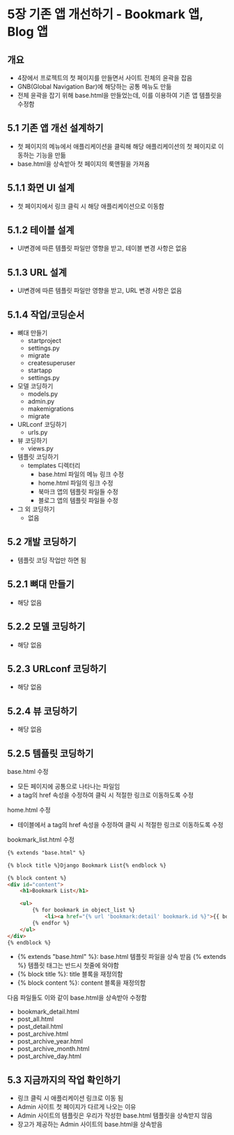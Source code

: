# 5장 기존 앱 개선하기 - Bookmark 앱, Blog 앱

## 개요
- 4장에서 프로젝트의 첫 페이지를 만들면서 사이트 전체의 윤곽을 잡음
- GNB(Global Navigation Bar)에 해당하는 공통 메뉴도 만듦
- 전체 윤곽을 잡기 위해 base.html을 만들었는데, 이를 이용하여 기존 앱 템플릿을 수정함

## 5.1 기존 앱 개선 설계하기
- 첫 페이지의 메뉴에서 애플리케이션을 클릭해 해당 애플리케이션의 첫 페이지로 이동하는 기능을 만듦
- base.html을 상속받아 첫 페이지의 룩앤필을 가져옴

## 5.1.1 화면 UI 설계
- 첫 페이지에서 링크 클릭 시 해당 애플리케이션으로 이동함

## 5.1.2 테이블 설계
- UI변경에 따른 템플릿 파일만 영향을 받고, 테이블 변경 사항은 없음

## 5.1.3 URL 설계
- UI변경에 따른 템플릿 파일만 영향을 받고, URL 변경 사항은 없음

## 5.1.4 작업/코딩순서

- 뼈대 만들기
    - startproject
    - settings.py
    - migrate
    - createsuperuser
    - startapp
    - settings.py
- 모델 코딩하기
    - models.py
    - admin.py
    - makemigrations
    - migrate
- URLconf 코딩하기
    - urls.py
- 뷰 코딩하기
    - views.py
- 템플릿 코딩하기
    - templates 디렉터리
        - base.html 파일의 메뉴 링크 수정
        - home.html 파일의 링크 수정
        - 북마크 앱의 템플릿 파일들 수정
        - 블로그 앱의 템플릿 파일들 수정
- 그 외 코딩하기
    - 없음
    
## 5.2 개발 코딩하기
- 템플릿 코딩 작업만 하면 됨

## 5.2.1 뼈대 만들기
- 해당 없음

## 5.2.2 모델 코딩하기
- 해당 없음

## 5.2.3 URLconf 코딩하기
- 해당 없음

## 5.2.4 뷰 코딩하기
- 해당 없음

## 5.2.5 템플릿 코딩하기
base.html 수정
- 모든 페이지에 공통으로 나타나는 파일임
- a tag의 href 속성을 수정하여 클릭 시 적절한 링크로 이동하도록 수정

home.html 수정
- 테이블에서 a tag의 href 속성을 수정하여 클릭 시 적절한 링크로 이동하도록 수정

bookmark_list.html 수정
```html
{% extends "base.html" %}

{% block title %}Django Bookmark List{% endblock %}

{% block content %}
<div id="content">
    <h1>Bookmark List</h1>

    <ul>
        {% for bookmark in object_list %}
            <li><a href="{% url 'bookmark:detail' bookmark.id %}">{{ bookmark }}</a></li>
        {% endfor %}
    </ul>
</div>
{% endblock %}
```
- {% extends "base.html" %}: base.html 템플릿 파일을 상속 받음 {% extends %} 템플릿 태그는 반드시 첫줄에 와야함
- {% block title %}: title 블록을 재정의함
- {% block content %}: content 블록을 재정의함

다음 파일들도 이와 같이 base.html을 상속받아 수정함
- bookmark_detail.html
- post_all.html
- post_detail.html
- post_archive.html
- post_archive_year.html
- post_archive_month.html
- post_archive_day.html

## 5.3 지금까지의 작업 확인하기
- 링크 클릭 시 애플리케이션 링크로 이동 됨
- Admin 사이트 첫 페이지가 다르게 나오는 이유
- Admin 사이트의 템플릿은 우리가 작성한 base.html 템플릿을 상속받지 않음
- 장고가 제공하는 Admin 사이트의 base.html을 상속받음
